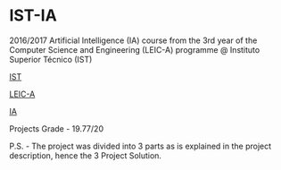 # IST-IA

2016/2017 Artificial Intelligence (IA) course from the 3rd year of the Computer Science and Engineering (LEIC-A) programme @ Instituto Superior Técnico (IST)

[IST](https://tecnico.ulisboa.pt/en/)

[LEIC-A](https://fenix.tecnico.ulisboa.pt/cursos/leic-a)

[IA](https://fenix.tecnico.ulisboa.pt/disciplinas/IArt45179/2016-2017/1-semestre)

Projects Grade - 19.77/20

P.S. - The project was divided into 3 parts as is explained in the project description, hence the 3 Project Solution.
